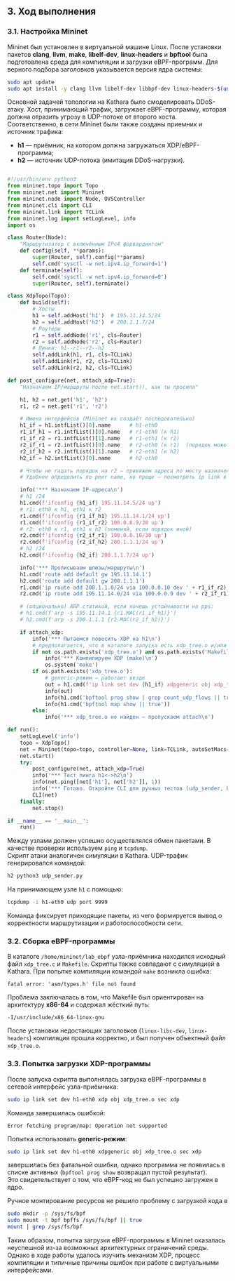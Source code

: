 ## 3. Ход выполнения

### 3.1. Настройка Mininet
Mininet был установлен в виртуальной машине Linux. После установки пакетов **clang**, **llvm**, **make**, **libelf-dev**, **linux-headers** и **bpftool** была подготовлена среда для компиляции и загрузки eBPF-программ. Для верного подбора заголовков указывается версия ядра системы:

```bash
sudo apt update
sudo apt install -y clang llvm libelf-dev libbpf-dev linux-headers-$(uname -r) make bpftool
```

Основной задачей топологии на Kathara было смоделировать DDoS-атаку. Хост, принимающий трафик, загружает eBPF-программу, которая должна отразить угрозу в UDP-потоке от второго хоста. 
Соответственно, в сети Mininet были также созданы приемник и источник трафика:
- **h1** — приёмник, на котором должна загружаться XDP/eBPF-программа;  
- **h2** — источник UDP-потока (имитация DDoS-нагрузки).

```python

#!/usr/bin/env python3
from mininet.topo import Topo
from mininet.net import Mininet
from mininet.node import Node, OVSController
from mininet.cli import CLI
from mininet.link import TCLink
from mininet.log import setLogLevel, info
import os

class Router(Node):
    "Маршрутизатор с включённым IPv4 форвардингом"
    def config(self, **params):
        super(Router, self).config(**params)
        self.cmd('sysctl -w net.ipv4.ip_forward=1')
    def terminate(self):
        self.cmd('sysctl -w net.ipv4.ip_forward=0')
        super(Router, self).terminate()

class XdpTopo(Topo):
    def build(self):
        # Хосты
        h1 = self.addHost('h1')  # 195.11.14.5/24
        h2 = self.addHost('h2')  # 200.1.1.7/24
        # Роутеры
        r1 = self.addNode('r1', cls=Router)
        r2 = self.addNode('r2', cls=Router)
        # Линки: h1--r1--r2--h2
        self.addLink(h1, r1, cls=TCLink)
        self.addLink(r1, r2, cls=TCLink)
        self.addLink(r2, h2, cls=TCLink)

def post_configure(net, attach_xdp=True):
    "Назначаем IP/маршруты после net.start(), как ты просила"

    h1, h2 = net.get('h1', 'h2')
    r1, r2 = net.get('r1', 'r2')

    # Имена интерфейсов (Mininet их создаёт последовательно)
    h1_if = h1.intfList()[0].name      # h1-eth0
    r1_if_h1 = r1.intfList()[0].name   # r1-eth0 (к h1)
    r1_if_r2 = r1.intfList()[1].name   # r1-eth1 (к r2)
    r2_if_r1 = r2.intfList()[0].name   # r2-eth0 (к r1)  (порядок может отличаться!)
    r2_if_h2 = r2.intfList()[1].name   # r2-eth1 (к h2)
    h2_if = h2.intfList()[0].name      # h2-eth0

    # Чтобы не гадать порядок на r2 — привяжем адреса по месту назначения:
    # Удобнее определить по peer name, но проще — посмотреть ip link в CLI, если понадобится.

    info('*** Назначаем IP-адреса\n')
    # h1 /24
    h1.cmd(f'ifconfig {h1_if} 195.11.14.5/24 up')
    # r1: eth0 к h1, eth1 к r2
    r1.cmd(f'ifconfig {r1_if_h1} 195.11.14.1/24 up')
    r1.cmd(f'ifconfig {r1_if_r2} 100.0.0.9/30 up')
    # r2: eth0 к r1, eth1 к h2 (поменяй, если порядок иной)
    r2.cmd(f'ifconfig {r2_if_r1} 100.0.0.10/30 up')
    r2.cmd(f'ifconfig {r2_if_h2} 200.1.1.1/24 up')
    # h2 /24
    h2.cmd(f'ifconfig {h2_if} 200.1.1.7/24 up')

    info('*** Прописываем шлюзы/маршруты\n')
    h1.cmd('route add default gw 195.11.14.1')
    h2.cmd('route add default gw 200.1.1.1')
    r1.cmd('ip route add 200.1.1.0/24 via 100.0.0.10 dev ' + r1_if_r2)
    r2.cmd('ip route add 195.11.14.0/24 via 100.0.0.9 dev ' + r2_if_r1)

    # (опционально) ARP статикой, если хочешь устойчивости на pps:
    # h1.cmd(f'arp -s 195.11.14.1 {r1.MAC(r1_if_h1)}')
    # h2.cmd(f'arp -s 200.1.1.1 {r2.MAC(r2_if_h2)}')

    if attach_xdp:
        info('*** Пытаемся повесить XDP на h1\n')
        # предполагается, что в каталоге запуска есть xdp_tree.o и/или Makefile
        if not os.path.exists('xdp_tree.o') and os.path.exists('Makefile'):
            info('*** Компилируем XDP (make)\n')
            os.system('make')
        if os.path.exists('xdp_tree.o'):
            # generic-режим — работает везде
            out = h1.cmd(f'ip link set dev {h1_if} xdpgeneric obj xdp_tree.o sec xdp 2>&1')
            info(out)
            info(h1.cmd('bpftool prog show | grep count_udp_flows || true'))
            info(h1.cmd('bpftool map show || true'))
        else:
            info('*** xdp_tree.o не найден — пропускаем attach\n')

def run():
    setLogLevel('info')
    topo = XdpTopo()
    net = Mininet(topo=topo, controller=None, link=TCLink, autoSetMacs=True, autoStaticArp=False)
    net.start()
    try:
        post_configure(net, attach_xdp=True)
        info('*** Тест пинга h1<->h2\n')
        info(net.ping([net['h1'], net['h2']], 1))
        info('*** Готово. Откройте CLI для ручных тестов (udp_sender, bpftool, tcpdump)\n')
        CLI(net)
    finally:
        net.stop()

if __name__ == '__main__':
    run()
```

Между узлами должен успешно осуществлялся обмен пакетами. В качестве проверки используем `ping` и `tcpdump`.  
Скрипт атаки аналогичен симуляции в Kathara. UDP-трафик генерировался командой:

``` bash
h2 python3 udp_sender.py
```

На принимающем узле `h1` с помощью:

```bash
tcpdump -i h1-eth0 udp port 9999
```

Команда фиксирует приходящие пакеты, из чего формируется вывод о корректности маршрутизации и работоспособности сети.


### 3.2. Сборка eBPF-программы
В каталоге `/home/mininet/lab_ebpf` узла-приёмника находился исходный файл `xdp_tree.c` и `Makefile`.  Скрипты также совпадают с симуляцией в Kathara.
При попытке компиляции командой `make` возникла ошибка:

```
fatal error: 'asm/types.h' file not found
```

Проблема заключалась в том, что Makefile был ориентирован на архитектуру **x86-64** и содержал жёсткий путь:

```
-I/usr/include/x86_64-linux-gnu
```

После установки недостающих заголовков (`linux-libc-dev`, `linux-headers`)  компиляция прошла корректно, и был получен объектный файл `xdp_tree.o`.

### 3.3. Попытка загрузки XDP-программы
После запуска скрипта выполнялась загрузка eBPF-программы в сетевой интерфейс узла-приёмника:

```bash
sudo ip link set dev h1-eth0 xdp obj xdp_tree.o sec xdp
```

Команда завершилась ошибкой:

```
Error fetching program/map: Operation not supported
```

Попытка использовать **generic-режим**:

```bash
sudo ip link set dev h1-eth0 xdpgeneric obj xdp_tree.o sec xdp
```

завершилась без фатальной ошибки, однако программа не появилась в списке активных (`bpftool prog show` возвращал пустой результат).  
Это свидетельствует о том, что eBPF-код не был успешно загружен в ядро.

Ручное монтирование ресурсов не решило проблему с загрузкой кода в 

```bash
sudo mkdir -p /sys/fs/bpf
sudo mount -t bpf bpffs /sys/fs/bpf || true
mount | grep /sys/fs/bpf
```

Таким образом, попытка загрузки eBPF-программы в Mininet оказалась неуспешной из-за возможных архитектурных ограничений среды.  
Однако в ходе работы удалось изучить механизм XDP, процесс компиляции и типичные причины ошибок при работе с виртуальными интерфейсами.
